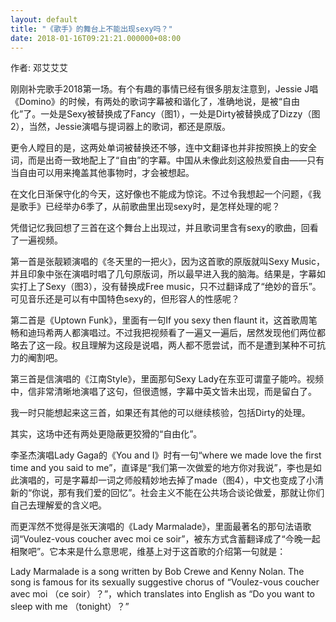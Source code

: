 ```yaml
---
layout: default
title: "《歌手》的舞台上不能出现sexy吗？"
date: 2018-01-16T09:21:21.000000+08:00
---
```


作者: 邓艾艾艾

刚刚补完歌手2018第一场。有个有趣的事情已经有很多朋友注意到，Jessie J唱《Domino》的时候，有两处的歌词字幕被和谐化了，准确地说，是被‌‌“自由化‌‌”了。一处是Sexy被替换成了Fancy（图1），一处是Dirty被替换成了Dizzy（图2），当然，Jessie演唱与提词器上的歌词，都还是原版。

更令人瞠目的是，这两处单词被替换还不够，连中文翻译也并非按照换上的安全词，而是出奇一致地配上了‌‌“自由‌‌”的字幕。中国从未像此刻这般热爱自由——只有当自由可以用来掩盖其他事物时，才会被想起。

在文化日渐保守化的今天，这好像也不能成为惊诧。不过令我想起一个问题，《我是歌手》已经举办6季了，从前歌曲里出现sexy时，是怎样处理的呢？

凭借记忆我回想了三首在这个舞台上出现过，并且歌词里含有sexy的歌曲，回看了一遍视频。

第一首是张靓颖演唱的《冬天里的一把火》，因为这首歌的原版就叫Sexy Music，并且印象中张在演唱时唱了几句原版词，所以最早进入我的脑海。结果是，字幕如实打上了Sexy（图3），没有替换成Free music，只不过翻译成了‌‌“绝妙的音乐‌‌”。可见音乐还是可以有中国特色sexy的，但形容人的性感呢？

第二首是《Uptown Funk》，里面有一句If you sexy then flaunt it，这首歌周笔畅和迪玛希两人都演唱过。不过我把视频看了一遍又一遍后，居然发现他们两位都略去了这一段。权且理解为这段是说唱，两人都不愿尝试，而不是遭到某种不可抗力的阉割吧。

第三首是信演唱的《江南Style》，里面那句Sexy Lady在东亚可谓童子能吟。视频中，信非常清晰地演唱了这句，但很遗憾，字幕中英文皆未出现，而是留白了。

我一时只能想起来这三首，如果还有其他的可以继续核验，包括Dirty的处理。

其实，这场中还有两处更隐蔽更狡猾的‌‌“自由化‌‌”。

李圣杰演唱Lady Gaga的《You and I》时有一句‌‌“where we made love the first time and you said to me‌‌”，直译是‌‌“我们第一次做爱的地方你对我说‌‌”，李也是如此演唱的，可是字幕却一词之师般精妙地去掉了made（图4），中文也变成了小清新的‌‌“你说，那有我们爱的回忆‌‌”。社会主义不能在公共场合谈论做爱，那就让你们自己去理解爱的含义吧。

而更浑然不觉得是张天演唱的《Lady Marmalade》，里面最著名的那句法语歌词‌‌“Voulez-vous coucher avec moi ce soir‌‌”，被东方式含蓄翻译成了‌‌“今晚一起相聚吧‌‌”。它本来是什么意思呢，维基上对于这首歌的介绍第一句就是：

Lady Marmalade is a song written by Bob Crewe and Kenny Nolan. The song is famous for its sexually suggestive chorus of ‌‌“Voulez-vous coucher avec moi （ce soir）？‌‌”，which translates into English as ‌‌“Do you want to sleep with me （tonight）？‌‌”

